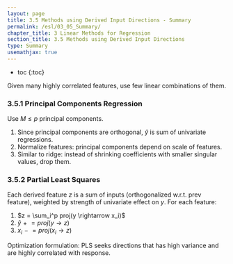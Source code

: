 ```yaml
---
layout: page
title: 3.5 Methods using Derived Input Directions - Summary
permalink: /esl/03_05_Summary/
chapter_title: 3 Linear Methods for Regression
section_title: 3.5 Methods using Derived Input Directions
type: Summary
usemathjax: true
---
```


* toc
{:toc}

Given many highly correlated features, use few linear combinations of them.

### 3.5.1 Principal Components Regression

Use $M \leq p$ principal components. 

1. Since principal components are orthogonal, $\hat{y}$ is sum of univariate regressions.
2. Normalize features: principal components depend on scale of features.
3. Similar to ridge: instead of shrinking coefficients with smaller singular values, drop them.

### 3.5.2 Partial Least Squares

Each derived feature $z$ is a sum of inputs (orthogonalized w.r.t. prev feature), weighted by strength of univariate effect on $y$. For each feature:
1. $z = \sum_i^p proj(y \rightarrow x_i)$
2. $\hat{y} \mathrel{+}= proj(y \rightarrow z)$
3. $x_i \mathrel{-}= proj(x_i \rightarrow z)$

Optimization formulation: PLS seeks directions that has high variance and are highly correlated with response.
